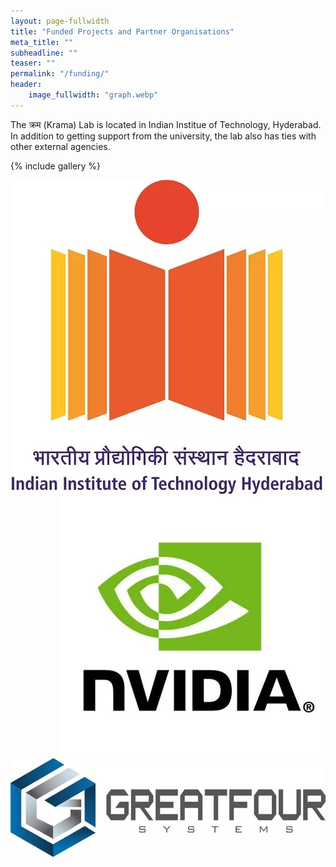 ```yaml
---
layout: page-fullwidth
title: "Funded Projects and Partner Organisations"
meta_title: ""
subheadline: ""
teaser: ""
permalink: "/funding/"
header:
    image_fullwidth: "graph.webp"
---
```

<!--
NEW COMAPNY ADDING TEMPLATE

<div class="small-3 columns">
    <a href="">
      <img src="/assets/img/funding/">
    </a>
</div>

-->

The क्रम (Krama) Lab is located in Indian Institue of Technology, Hyderabad. In addition to getting support from the university, the lab also has ties with other external agencies.

{% include gallery %}

<div class="row">
  <div class="small-2 columns">
    <a href="hhtps://iith.ac.in">
      <img src="/assets/img/funding/iith.webp">
    </a>
  </div>
<div class="small-2 columns" style="margin-left: 5rem;">
    <a href="https://www.nvidia.com/en-in/">
      <img src="/assets/img/funding/nvidia.webp">
    </a>
  </div>
<div class="small-5 columns">
    <a href="https://greatfour.com">
      <img src="/assets/img/funding/greatfour.webp">
    </a>
  </div>

</div>
